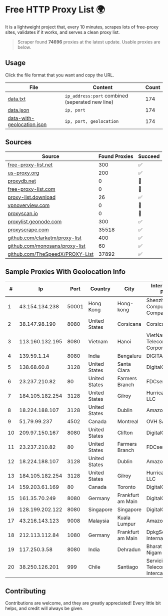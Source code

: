 
# Free HTTP Proxy List 🌍

It is a lightweight project that, every 10 minutes, scrapes lots of free-proxy sites, validates if it works, and serves a clean proxy list.


> Scraper found **74696** proxies at the latest update. Usable proxies are below.

## Usage

Click the file format that you want and copy the URL.


|File|Content|Count|
|----|-------|-----|
|[data.txt](https://raw.githubusercontent.com/themiralay/Proxy-List-World/master/data.txt)|`ip_address:port` combined (seperated new line)|174|
|[data.json](https://raw.githubusercontent.com/themiralay/Proxy-List-World/master/data.json)|`ip, port`|174|
|[data-with-geolocation.json](https://raw.githubusercontent.com/themiralay/Proxy-List-World/master/data-with-geolocation.json)|`ip, port, geolocation`|174|

## Sources

|Source|Found Proxies|Succeed|
|------|-------------|-------|
|[free-proxy-list.net](https://free-proxy-list.net)|300|✅|
|[us-proxy.org](https://www.us-proxy.org)|200|✅|
|[proxydb.net](http://proxydb.net)|0|🚫|
|[free-proxy-list.com](https://free-proxy-list.com/?page=&port=&type%5B%5D=http&type%5B%5D=https&up_time=0&search=Search)|0|🚫|
|[proxy-list.download](https://www.proxy-list.download/HTTP)|26|✅|
|[vpnoverview.com](https://vpnoverview.com/privacy/anonymous-browsing/free-proxy-servers)|0|🚫|
|[proxyscan.io](https://www.proxyscan.io)|0|🚫|
|[proxylist.geonode.com](https://proxylist.geonode.com/api/proxy-list?limit=300&page=1&sort_by=lastChecked&sort_type=desc&protocols=http,https)|300|✅|
|[proxyscrape.com](https://api.proxyscrape.com/v2/?request=displayproxies&protocol=http&timeout=10000&country=all&ssl=all&anonymity=all)|35518|✅|
|[github.com/clarketm/proxy-list](https://raw.githubusercontent.com/clarketm/proxy-list/master/proxy-list-raw.txt)|400|✅|
|[github.com/monosans/proxy-list](https://raw.githubusercontent.com/monosans/proxy-list/main/proxies/http.txt)|60|✅|
|[github.com/TheSpeedX/PROXY-List](https://raw.githubusercontent.com/TheSpeedX/PROXY-List/master/http.txt)|37892|✅|


## Sample Proxies With Geolocation Info

|#|Ip|Port|Country|City|Internet Service Provider|
|-|--|----|-------|----|-------------------------|
|1|43.154.134.238|50001|Hong Kong|Hong-kong|Shenzhen Tencent Computer Systems Company Limited|
|2|38.147.98.190|8080|United States|Corsicana|Corsicana ISD|
|3|113.160.132.195|8080|Vietnam|Hanoi|VietNam Post and Telecom Corporation|
|4|139.59.1.14|8080|India|Bengaluru|DIGITALOCEAN|
|5|138.68.60.8|3128|United States|Santa Clara|DigitalOcean, LLC|
|6|23.237.210.82|80|United States|Farmers Branch|FDCservers.net|
|7|184.105.182.254|3128|United States|Gilroy|Hurricane Electric LLC|
|8|18.224.188.107|3128|United States|Dublin|Amazon.com, Inc.|
|9|51.79.99.237|4502|Canada|Montreal|OVH SAS|
|10|209.97.150.167|8080|United States|Clifton|DigitalOcean, LLC|
|11|23.237.210.82|80|United States|Farmers Branch|FDCservers.net|
|12|18.224.188.107|3128|United States|Dublin|Amazon.com, Inc.|
|13|184.105.182.254|3128|United States|Gilroy|Hurricane Electric LLC|
|14|159.203.61.169|80|Canada|Toronto|DigitalOcean, LLC|
|15|161.35.70.249|8080|Germany|Frankfurt am Main|DigitalOcean, LLC|
|16|128.199.202.122|8080|Singapore|Singapore|DigitalOcean, LLC|
|17|43.216.143.123|9008|Malaysia|Kuala Lumpur|Amazon.com, Inc.|
|18|212.113.112.84|1080|Germany|Frankfurt am Main|DpkgSoft International Limited|
|19|117.250.3.58|8080|India|Dehradun|Bharat Sanchar Nigam Ltd|
|20|38.250.126.201|999|Chile|Santiago|Servicios De Telecomunicaciones Intercable Ltda.|



## Contributing

Contributions are welcome, and they are greatly appreciated! Every
little bit helps, and credit will always be given.

